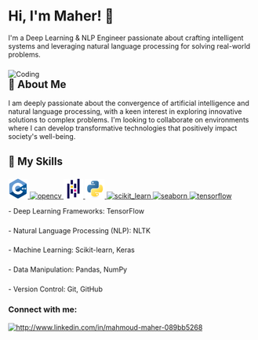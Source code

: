 # Hi, I'm Maher! 👋
I'm a Deep Learning & NLP Engineer passionate about crafting intelligent systems and leveraging natural language processing for solving real-world problems.<h3 align="left"></h3>
<img align="right" alt="Coding" width="1256" src="https://lh3.googleusercontent.com/pw/AP1GczP2L8bVeFJ1JBV9ZrV7himmkIxlaceUGwP0EL3UeJ6XwqJJZzQjqtkM0s8mOCqqWWARC11QKg2m2u1Rf0HTnDEckFAaHUvWhIXQoAmT2mN47e6E4QI4g1iHoe8GIiXkizmh35PsLOKHBArjGdwSOBAbo_iJs5KjGyqLnlXNQ61p4dYXe591-8Azk0D6_WWkvO-SsI_m5B9KLBV4uzBZFgGLc_tlM6u1nr8iZH2Lm8dSqtQdXS14mrRl-Foz3fHSFUCWZW0ixTn_WjqfkxP3c3de4SEsmfjPWrFk6s6FqtBpIaq2oDqyFAM0HPWIk450w4bxquly045OarARfuFlqzbkP5h9VEJ43jSXgiIM7_OnK_1P3dkw3dM2lKG3r8mW5uLVA8fgOVI1CL25tOH5jNyVk2riKKooPkeSOreXmfyCHUpvu1-wl31-JgjuriDveP9_pY7wYEtNEIjzHhmLO3tvLB9PdGwzC_BEXoKfBOrJ-03QWmPRdLfr0wf08EGP0lUR-nrtUuAfGXjfMorG-BbGPRN1LRbYtr-bNi7RptAxNi_LGF5n_FiHGeiIb8j-tDqSGM1zmzeN7gVxoeDjorIGA2npZHzQ1iK4QjuTB8YsdWorIAAW2lMWq7Z3Wc6pyL4Z7YnJ9-pK3BRQfFCyOOAQDcChf71Yz72pWMiGzgoeg-x1S6iwFC3qFltugPtQtJOdCyDBUDnDfzuW2fx0QMx_DFzXcXTNnTqipCMKCYCTG31e52YRihEov8tESOQPDxv0JXeQUPUbMSh9a3kpXgzewqAR8jwSkuj7wT3duVWPY5nrwJwviEQPAOt9ZnqzJOJeu55Qq30EgVwM0-vj2eyXHpD_XQq7fmKkQd_Sp6AgA0PqKJU-4qqcGfW8Q4RBoRlaBx3xORXXCFTuFVLyCiCpUQ=w1256-h456-s-no-gm?authuser=0"> <h3 align="left"></h3><h3 align="left"></h3>
## 👩 About Me
I am deeply passionate about the convergence of artificial intelligence and natural language processing, with a keen interest in exploring innovative solutions to complex problems. I'm looking to collaborate on environments where I can develop transformative technologies that positively impact society's well-being.

## 🌱 My Skills
<h3 align="left"></h3>
<p align="left"> <a href="https://www.w3schools.com/cpp/" target="_blank" rel="noreferrer"> <img src="https://raw.githubusercontent.com/devicons/devicon/master/icons/cplusplus/cplusplus-original.svg" alt="cplusplus" width="40" height="40"/> </a> <a href="https://opencv.org/" target="_blank" rel="noreferrer"> <img src="https://www.vectorlogo.zone/logos/opencv/opencv-icon.svg" alt="opencv" width="40" height="40"/> </a> <a href="https://pandas.pydata.org/" target="_blank" rel="noreferrer"> <img src="https://raw.githubusercontent.com/devicons/devicon/2ae2a900d2f041da66e950e4d48052658d850630/icons/pandas/pandas-original.svg" alt="pandas" width="40" height="40"/> </a> <a href="https://www.python.org" target="_blank" rel="noreferrer"> <img src="https://raw.githubusercontent.com/devicons/devicon/master/icons/python/python-original.svg" alt="python" width="40" height="40"/> </a> <a href="https://scikit-learn.org/" target="_blank" rel="noreferrer"> <img src="https://upload.wikimedia.org/wikipedia/commons/0/05/Scikit_learn_logo_small.svg" alt="scikit_learn" width="40" height="40"/> </a> <a href="https://seaborn.pydata.org/" target="_blank" rel="noreferrer"> <img src="https://seaborn.pydata.org/_images/logo-mark-lightbg.svg" alt="seaborn" width="40" height="40"/> </a> <a href="https://www.tensorflow.org" target="_blank" rel="noreferrer"> <img src="https://www.vectorlogo.zone/logos/tensorflow/tensorflow-icon.svg" alt="tensorflow" width="40" height="40"/> </a> </p>
- Deep Learning Frameworks: TensorFlow <h3 align="left"></h3>
- Natural Language Processing (NLP): NLTK <h3 align="left"></h3>
- Machine Learning: Scikit-learn, Keras <h3 align="left"></h3>
- Data Manipulation: Pandas, NumPy <h3 align="left"></h3>
- Version Control: Git, GitHub <h3 align="left"></h3>

<h3 align="left">Connect with me:</h3>
<p align="left">
<a href="https://linkedin.com/in/http://www.linkedin.com/in/mahmoud-maher-089bb5268" target="blank"><img align="center" src="https://raw.githubusercontent.com/rahuldkjain/github-profile-readme-generator/master/src/images/icons/Social/linked-in-alt.svg" alt="http://www.linkedin.com/in/mahmoud-maher-089bb5268" height="30" width="40" /></a>
</p>

<!--
**Maher-GZ/Maher-GZ** is a ✨ _special_ ✨ repository because its `README.md` (this file) appears on your GitHub profile.

Here are some ideas to get you started:

- 🔭 I’m currently working on ...
- 🌱 I’m currently learning ...
- 👯 I’m looking to collaborate on ...
- 🤔 I’m looking for help with ...
- 💬 Ask me about ...
- 📫 How to reach me: ...
- 😄 Pronouns: ...
- ⚡ Fun fact: ...
-->
